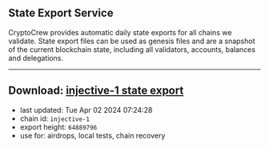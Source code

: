 ## State Export Service
CryptoCrew provides automatic daily state exports for all chains we validate. State export files can be used as genesis files and are a snapshot of the current blockchain state, including all validators, accounts, balances and delegations.

---
**Download: [injective-1 state export](https://dl-eu2.ccvalidators.com/SERVICE/injective/injective-1_export_64889796.json)**
---

- last updated: Tue Apr 02 2024 07:24:28
- chain id: `injective-1`
- export height: `64889796`
- use for: airdrops, local tests, chain recovery
